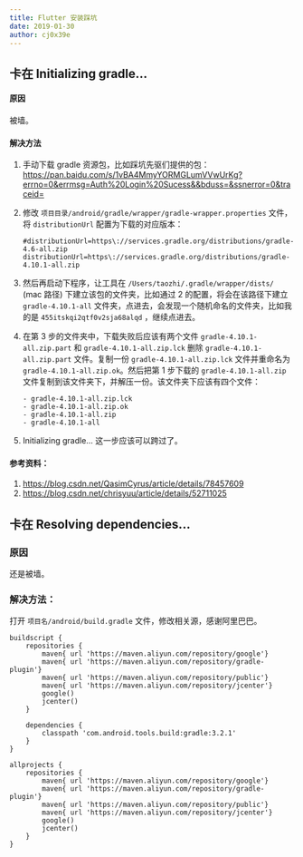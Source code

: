 ```yaml
---
title: Flutter 安装踩坑
date: 2019-01-30
author: cj0x39e
---
```


## 卡在 Initializing gradle...

#### 原因

被墙。

#### 解决方法

1. 手动下载 gradle 资源包，比如踩坑先驱们提供的包：https://pan.baidu.com/s/1vBA4MmyYORMGLumVVwUrKg?errno=0&errmsg=Auth%20Login%20Sucess&&bduss=&ssnerror=0&traceid=

2. 修改 `项目目录/android/gradle/wrapper/gradle-wrapper.properties` 文件，将 `distributionUrl` 配置为下载的对应版本：

   ```
   #distributionUrl=https\://services.gradle.org/distributions/gradle-4.6-all.zip
   distributionUrl=https\://services.gradle.org/distributions/gradle-4.10.1-all.zip
   ```

3. 然后再启动下程序，让工具在 `/Users/taozhi/.gradle/wrapper/dists/` (mac 路径) 下建立该包的文件夹，比如通过 2 的配置，将会在该路径下建立 `gradle-4.10.1-all` 文件夹，点进去，会发现一个随机命名的文件夹，比如我的是 `455itskqi2qtf0v2sja68alqd` ，继续点进去。

4. 在第 3 步的文件夹中，下载失败后应该有两个文件 `gradle-4.10.1-all.zip.part` 和 `gradle-4.10.1-all.zip.lck` 删除 `gradle-4.10.1-all.zip.part` 文件。复制一份 `gradle-4.10.1-all.zip.lck` 文件并重命名为 `gradle-4.10.1-all.zip.ok`。然后把第 1 步下载的 `gradle-4.10.1-all.zip` 文件复制到该文件夹下，并解压一份。该文件夹下应该有四个文件：

   ```
   - gradle-4.10.1-all.zip.lck
   - gradle-4.10.1-all.zip.ok
   - gradle-4.10.1-all.zip
   - gradle-4.10.1-all
   ```

5. Initializing gradle… 这一步应该可以跨过了。

#### 参考资料：

1. https://blog.csdn.net/QasimCyrus/article/details/78457609
2. https://blog.csdn.net/chrisyuu/article/details/52711025

## 卡在 Resolving dependencies...

### 原因

还是被墙。

### 解决方法：

打开 `项目名/android/build.gradle` 文件，修改相关源，感谢阿里巴巴。

```
buildscript {
    repositories {
        maven{ url 'https://maven.aliyun.com/repository/google'}
        maven{ url 'https://maven.aliyun.com/repository/gradle-plugin'}
        maven{ url 'https://maven.aliyun.com/repository/public'}
        maven{ url 'https://maven.aliyun.com/repository/jcenter'}
        google()
        jcenter()
    }

    dependencies {
        classpath 'com.android.tools.build:gradle:3.2.1'
    }
}

allprojects {
    repositories {
        maven{ url 'https://maven.aliyun.com/repository/google'}
        maven{ url 'https://maven.aliyun.com/repository/gradle-plugin'}
        maven{ url 'https://maven.aliyun.com/repository/public'}
        maven{ url 'https://maven.aliyun.com/repository/jcenter'}
        google()
        jcenter()
    }
}
```
